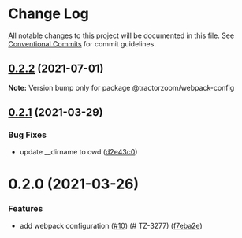 # Change Log

All notable changes to this project will be documented in this file.
See [Conventional Commits](https://conventionalcommits.org) for commit guidelines.

## [0.2.2](https://github.com/TractorZoom/configurations/compare/@tractorzoom/webpack-config@0.2.1...@tractorzoom/webpack-config@0.2.2) (2021-07-01)

**Note:** Version bump only for package @tractorzoom/webpack-config





## [0.2.1](https://github.com/TractorZoom/configurations/compare/@tractorzoom/webpack-config@0.2.0...@tractorzoom/webpack-config@0.2.1) (2021-03-29)


### Bug Fixes

* update __dirname to cwd ([d2e43c0](https://github.com/TractorZoom/configurations/commit/d2e43c07c2e4040bd40cec547681e810be7eeef5))





# 0.2.0 (2021-03-26)


### Features

* add webpack configuration ([#10](https://github.com/TractorZoom/configurations/issues/10)) (# TZ-3277) ([f7eba2e](https://github.com/TractorZoom/configurations/commit/f7eba2eb1158470dc55d201a1cd4fae4ba667835))
